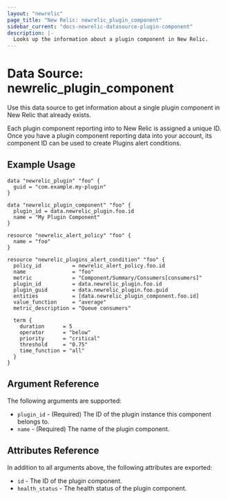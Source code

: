 ```yaml
---
layout: "newrelic"
page_title: "New Relic: newrelic_plugin_component"
sidebar_current: "docs-newrelic-datasource-plugin-component"
description: |-
  Looks up the information about a plugin component in New Relic.
---
```


# Data Source: newrelic\_plugin\_component

Use this data source to get information about a single plugin component in New Relic that already exists.

Each plugin component reporting into to New Relic is assigned a unique ID. Once you have a plugin component reporting data into your account, its component ID can be used to create Plugins alert conditions.

## Example Usage

```hcl
data "newrelic_plugin" "foo" {
  guid = "com.example.my-plugin"
}

data "newrelic_plugin_component" "foo" {
  plugin_id = data.newrelic_plugin.foo.id
  name = "My Plugin Component"
}

resource "newrelic_alert_policy" "foo" {
  name = "foo"
}

resource "newrelic_plugins_alert_condition" "foo" {
  policy_id          = newrelic_alert_policy.foo.id
  name               = "foo"
  metric             = "Component/Summary/Consumers[consumers]"
  plugin_id          = data.newrelic_plugin.foo.id
  plugin_guid        = data.newrelic_plugin.foo.guid
  entities           = [data.newrelic_plugin_component.foo.id]
  value_function     = "average"
  metric_description = "Queue consumers"

  term {
    duration      = 5
    operator      = "below"
    priority      = "critical"
    threshold     = "0.75"
    time_function = "all"
  }
}
```

## Argument Reference

The following arguments are supported:

* `plugin_id` - (Required) The ID of the plugin instance this component belongs to.
* `name` - (Required) The name of the plugin component.

## Attributes Reference

In addition to all arguments above, the following attributes are exported:

* `id` - The ID of the plugin component.
* `health_status` - The health status of the plugin component.
